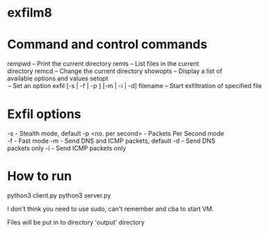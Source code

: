 # exfilm8

Command and control commands
=============================
rempwd 												– Print the current directory
remls												– List files in the current directory
remcd <path>										– Change the current directory
showopts 											– Display a list of available options and values
setopt <option> <value>								– Set an option
exfil [-s | -f | -p <n>] [-m | -i | -d] filename 	– Start exfiltration of specified file

Exfil options
==============
-s						- Stealth mode, default
-p <no. per second>	- Packets Per Second mode
-f 						- Fast mode
-m						- Send DNS and ICMP packets, default
-d						- Send DNS packets only
-i						- Send ICMP packets only


How to run
===========
python3 client.py
python3 server.py

I don't think you need to use sudo, can't remember and cba to start VM.

Files will be put in to directory 'output' directory

